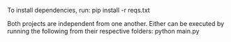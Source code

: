 To install dependencies, run:
pip install -r reqs.txt

Both projects are independent from one another. Either can be executed by running the following from their respective folders:
python main.py

